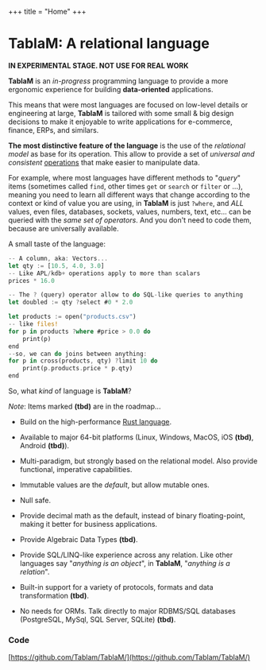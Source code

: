 +++
title = "Home"
+++
# TablaM: A relational language #

**IN EXPERIMENTAL STAGE. NOT USE FOR REAL WORK**

**TablaM** is an *in-progress* programming language to provide a more ergonomic experience for building **data-oriented** applications.

This means that were most languages are focused on low-level details or engineering at large, **TablaM** is tailored with some small & big design decisions to make it enjoyable to write applications for e-commerce, finance, ERPs, and similars.

**The most distinctive feature of the language** is the use of the *relational model* as base for its operation. This allow to provide a set of *universal and consistent* [operations](/operators) that make easier to manipulate data. 

For example, where most languages have different methods to "*query*" items (sometimes called `find`, other times `get` or `search` or `filter` or ...), meaning you need to learn all different ways that change according to the context or kind of value you are using, in **TablaM** is just `?where`, and *ALL* values, even files, databases, sockets, values, numbers, text, etc... can be queried with the *same set of operators*. And you don't need to code them, because are universally available.

A small taste of the language:

```rust
-- A column, aka: Vectors...
let qty := [10.5, 4.0, 3.0] 
-- Like APL/kdb+ operations apply to more than scalars
prices * 16.0 

-- The ? (query) operator allow to do SQL-like queries to anything
let doubled := qty ?select #0 * 2.0 

let products := open("products.csv")
-- like files!
for p in products ?where #price > 0.0 do
    print(p)
end
--so, we can do joins between anything:
for p in cross(products, qty) ?limit 10 do
	print(p.products.price * p.qty)
end

```

So, what *kind* of language is **TablaM**?

*Note*: Items marked **(tbd)** are in the roadmap...

- Build on the high-performance [Rust language](https://www.reddit.com/r/rust/).

- Available to major 64-bit platforms (Linux, Windows, MacOS, iOS **(tbd)**, Android  **(tbd)**).

- Multi-paradigm, but strongly based on the relational model. Also provide functional, imperative capabilities.

- Immutable values are the *default*, but allow mutable ones.

- Null safe.

- Provide decimal math as the default, instead of binary floating-point, making it better for business applications.

- Provide Algebraic Data Types  **(tbd)**.

- Provide SQL/LINQ-like experience across any relation. Like other languages say "*anything is an object*", in **TablaM**, "*anything is a relation*". 

- Built-in support for a variety of protocols, formats and data transformation  **(tbd)**.

- No needs for ORMs. Talk directly to major RDBMS/SQL databases (PostgreSQL, MySql, SQL Server, SQLite) **(tbd)**.

  

### Code

[https://github.com/Tablam/TablaM/](https://github.com/Tablam/TablaM/)